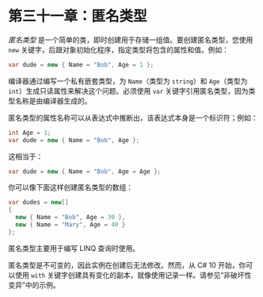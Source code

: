# 第三十一章：匿名类型

*匿名类型* 是一个简单的类，即时创建用于存储一组值。要创建匿名类型，您使用 `new` 关键字，后跟对象初始化程序，指定类型将包含的属性和值。例如：

```cs
var dude = new { Name = "Bob", Age = 1 };
```

编译器通过编写一个私有嵌套类型，为 `Name`（类型为 `string`）和 `Age`（类型为 `int`）生成只读属性来解决这个问题。必须使用 `var` 关键字引用匿名类型，因为类型名称是由编译器生成的。

匿名类型的属性名称可以从表达式中推断出，该表达式本身是一个标识符；例如：

```cs
int Age = 1;
var dude = new { Name = "Bob", Age };
```

这相当于：

```cs
var dude = new { Name = "Bob", Age = Age };
```

你可以像下面这样创建匿名类型的数组：

```cs
var dudes = new[]
{
  new { Name = "Bob", Age = 30 },
  new { Name = "Mary", Age = 40 }
};
```

匿名类型主要用于编写 LINQ 查询时使用。

匿名类型是不可变的，因此实例在创建后无法修改。然而，从 C# 10 开始，你可以使用 `with` 关键字创建具有变化的副本，就像使用记录一样。请参见“非破坏性变异”中的示例。

